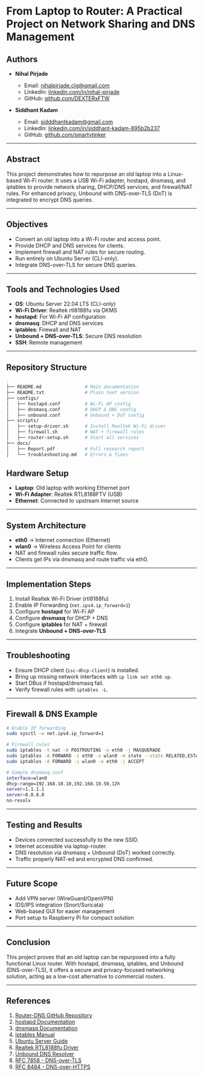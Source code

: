 # From Laptop to Router: A Practical Project on Network Sharing and DNS Management

## Authors
- **Nihal Pirjade**
  - Email: nihalpirjade.clg@gmail.com
  - LinkedIn: [linkedin.com/in/nihal-pirjade](https://www.linkedin.com/in/nihal-pirjade)
  - GitHub: [github.com/DEXTERxFTW](https://github.com/DEXTERxFTW)

- **Siddhant Kadam**
  - Email: sidddhantkadam@gmail.com
  - LinkedIn: [linkedin.com/in/siddhant-kadam-895b2b237](https://www.linkedin.com/in/siddhant-kadam-895b2b237)
  - GitHub: [github.com/smartytinker](https://github.com/smartytinker)

---

##  Abstract
This project demonstrates how to repurpose an old laptop into a Linux-based Wi-Fi router. 
It uses a USB Wi-Fi adapter, hostapd, dnsmasq, and iptables to provide network sharing, 
DHCP/DNS services, and firewall/NAT rules. For enhanced privacy, Unbound with DNS-over-TLS (DoT) 
is integrated to encrypt DNS queries. 

---

##  Objectives
- Convert an old laptop into a Wi-Fi router and access point.
- Provide DHCP and DNS services for clients.
- Implement firewall and NAT rules for secure routing.
- Run entirely on Ubuntu Server (CLI-only).
- Integrate DNS-over-TLS for secure DNS queries.

---

##  Tools and Technologies Used
- **OS**: Ubuntu Server 22.04 LTS (CLI-only)
- **Wi-Fi Driver**: Realtek rtl8188fu via DKMS
- **hostapd**: For Wi-Fi AP configuration
- **dnsmasq**: DHCP and DNS services
- **iptables**: Firewall and NAT
- **Unbound + DNS-over-TLS**: Secure DNS resolution
- **SSH**: Remote management

---
##  Repository Structure
```bash
.
├── README.md                # Main documentation
├── README.txt               # Plain text version
├── configs/
│   ├── hostapd.conf         # Wi-Fi AP config
│   ├── dnsmasq.conf         # DHCP & DNS config
│   ├── unbound.conf         # Unbound + DoT config
├── scripts/
│   ├── setup-driver.sh      # Install Realtek Wi-Fi driver
│   ├── firewall.sh          # NAT + firewall rules
│   ├── router-setup.sh      # Start all services
├── docs/
│   ├── Report.pdf           # Full research report
│   └── troubleshooting.md   # Errors & fixes
```

##  Hardware Setup
- **Laptop**: Old laptop with working Ethernet port
- **Wi-Fi Adapter**: Realtek RTL8188FTV (USB)
- **Ethernet**: Connected to upstream Internet source

---

##  System Architecture
- **eth0** → Internet connection (Ethernet)
- **wlan0** → Wireless Access Point for clients
- NAT and firewall rules secure traffic flow.
- Clients get IPs via dnsmasq and route traffic via eth0.

---

##  Implementation Steps
1. Install Realtek Wi-Fi Driver (rtl8188fu)
2. Enable IP Forwarding (`net.ipv4.ip_forward=1`)
3. Configure **hostapd** for Wi-Fi AP
4. Configure **dnsmasq** for DHCP + DNS
5. Configure **iptables** for NAT + firewall
6. Integrate **Unbound + DNS-over-TLS**

---

##  Troubleshooting
- Ensure DHCP client (`isc-dhcp-client`) is installed.
- Bring up missing network interfaces with `ip link set eth0 up`.
- Start DBus if hostapd/dnsmasq fail.
- Verify firewall rules with `iptables -L`.

---

##  Firewall & DNS Example
```bash
# Enable IP forwarding
sudo sysctl -w net.ipv4.ip_forward=1

# Firewall rules
sudo iptables -t nat -A POSTROUTING -o eth0 -j MASQUERADE
sudo iptables -A FORWARD -i eth0 -o wlan0 -m state --state RELATED,ESTABLISHED -j ACCEPT
sudo iptables -A FORWARD -i wlan0 -o eth0 -j ACCEPT

# Sample dnsmasq.conf
interface=wlan0
dhcp-range=192.168.10.10,192.168.10.50,12h
server=1.1.1.1
server=8.8.8.8
no-resolv
```

---

##  Testing and Results
- Devices connected successfully to the new SSID.
- Internet accessible via laptop-router.
- DNS resolution via dnsmasq + Unbound (DoT) worked correctly.
- Traffic properly NAT-ed and encrypted DNS confirmed.

---

##  Future Scope
- Add VPN server (WireGuard/OpenVPN)
- IDS/IPS integration (Snort/Suricata)
- Web-based GUI for easier management
- Port setup to Raspberry Pi for compact solution

---

##  Conclusion
This project proves that an old laptop can be repurposed into a fully functional Linux router. 
With hostapd, dnsmasq, iptables, and Unbound (DNS-over-TLS), it offers a secure and privacy-focused 
networking solution, acting as a low-cost alternative to commercial routers.

---

##  References
1. [Router-DNS GitHub Repository](https://github.com/siddhantkadam/router-dns)
2. [hostapd Documentation](https://w1.fi/hostapd/)
3. [dnsmasq Documentation](http://www.thekelleys.org.uk/dnsmasq/doc.html)
4. [iptables Manual](https://ipset.netfilter.org/iptables.man.html)
5. [Ubuntu Server Guide](https://ubuntu.com/server/docs)
6. [Realtek RTL8188fu Driver](https://github.com/kelebek333/rtl8188fu)
7. [Unbound DNS Resolver](https://nlnetlabs.nl/documentation/unbound/)
8. [RFC 7858 - DNS-over-TLS](https://datatracker.ietf.org/doc/html/rfc7858)
9. [RFC 8484 - DNS-over-HTTPS](https://datatracker.ietf.org/doc/html/rfc8484)
